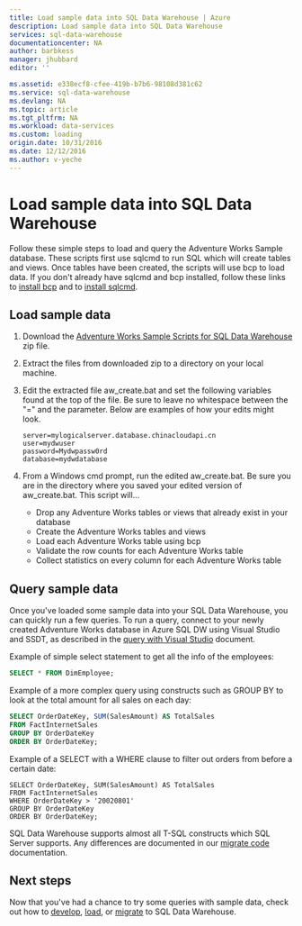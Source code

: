 ```yaml
---
title: Load sample data into SQL Data Warehouse | Azure
description: Load sample data into SQL Data Warehouse
services: sql-data-warehouse
documentationcenter: NA
author: barbkess
manager: jhubbard
editor: ''

ms.assetid: e338ecf8-cfee-419b-b7b6-98108d381c62
ms.service: sql-data-warehouse
ms.devlang: NA
ms.topic: article
ms.tgt_pltfrm: NA
ms.workload: data-services
ms.custom: loading
origin.date: 10/31/2016
ms.date: 12/12/2016
ms.author: v-yeche
---
```


# Load sample data into SQL Data Warehouse
Follow these simple steps to load and query the Adventure Works Sample database. These scripts first use sqlcmd to run SQL which will create tables and views. Once tables have been created, the scripts will use bcp to load data.  If you don't already have sqlcmd and bcp installed, follow these links to [install bcp][install bcp] and to [install sqlcmd][install sqlcmd].

## Load sample data
1. Download the [Adventure Works Sample Scripts for SQL Data Warehouse][Adventure Works Sample Scripts for SQL Data Warehouse] zip file.
2. Extract the files from downloaded zip to a directory on your local machine.
3. Edit the extracted file aw_create.bat and set the following variables found at the top of the file.  Be sure to leave no whitespace between the "=" and the parameter.  Below are examples of how your edits might look.

    ```
    server=mylogicalserver.database.chinacloudapi.cn
    user=mydwuser
    password=Mydwpassw0rd
    database=mydwdatabase
    ```

4. From a Windows cmd prompt, run the edited aw_create.bat.  Be sure you are in the directory where you saved your edited version of aw_create.bat.
   This script will...

   * Drop any Adventure Works tables or views that already exist in your database
   * Create the Adventure Works tables and views
   * Load each Adventure Works table using bcp
   * Validate the row counts for each Adventure Works table
   * Collect statistics on every column for each Adventure Works table

## Query sample data
Once you've loaded some sample data into your SQL Data Warehouse, you can quickly run a few queries.  To run a query, connect to your newly created Adventure Works database in Azure SQL DW using Visual Studio and SSDT, as described in the [query with Visual Studio][query with Visual Studio] document.

Example of simple select statement to get all the info of the employees:

```sql
SELECT * FROM DimEmployee;
```

Example of a more complex query using constructs such as GROUP BY to look at the total amount for all sales on each day:

```sql
SELECT OrderDateKey, SUM(SalesAmount) AS TotalSales
FROM FactInternetSales
GROUP BY OrderDateKey
ORDER BY OrderDateKey;
```

Example of a SELECT with a WHERE clause to filter out orders from before a certain date:

```
SELECT OrderDateKey, SUM(SalesAmount) AS TotalSales
FROM FactInternetSales
WHERE OrderDateKey > '20020801'
GROUP BY OrderDateKey
ORDER BY OrderDateKey;
```

SQL Data Warehouse supports almost all T-SQL constructs which SQL Server supports.  Any differences are documented in our [migrate code][migrate code] documentation.

## Next steps
Now that you've had a chance to try some queries with sample data, check out how to [develop][develop], [load][load], or [migrate][migrate] to SQL Data Warehouse.

<!--Image references-->

<!--Article references-->
[migrate]: sql-data-warehouse-overview-migrate.md
[develop]: sql-data-warehouse-overview-develop.md
[load]: sql-data-warehouse-overview-load.md
[query with Visual Studio]: sql-data-warehouse-query-visual-studio.md
[migrate code]: sql-data-warehouse-migrate-code.md
[install bcp]: sql-data-warehouse-load-with-bcp.md
[install sqlcmd]: sql-data-warehouse-get-started-connect-sqlcmd.md

<!--Other Web references-->
[Adventure Works Sample Scripts for SQL Data Warehouse]: https://migrhoststorage.blob.core.windows.net/sqldwsample/AdventureWorksSQLDW2012.zip